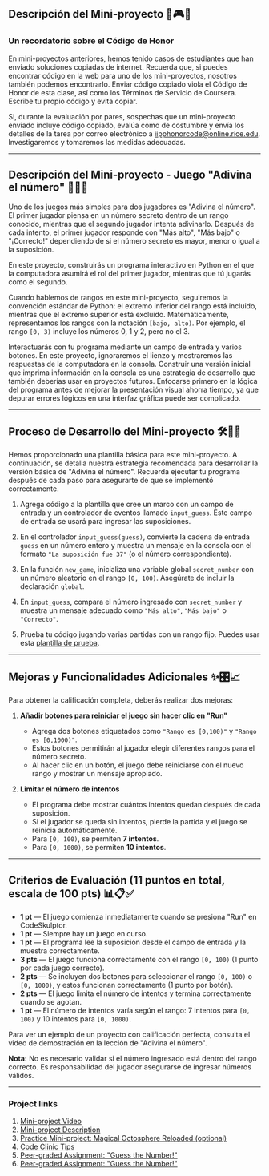 ## Descripción del Mini-proyecto  🎯🎮📜  
### Un recordatorio sobre el Código de Honor  

En mini-proyectos anteriores, hemos tenido casos de estudiantes que han enviado soluciones copiadas de internet. Recuerda que, si puedes encontrar código en la web para uno de los mini-proyectos, nosotros también podemos encontrarlo. Enviar código copiado viola el Código de Honor de esta clase, así como los Términos de Servicio de Coursera. Escribe tu propio código y evita copiar.  

Si, durante la evaluación por pares, sospechas que un mini-proyecto enviado incluye código copiado, evalúa como de costumbre y envía los detalles de la tarea por correo electrónico a [iipphonorcode@online.rice.edu](mailto:iipphonorcode@online.rice.edu). Investigaremos y tomaremos las medidas adecuadas.  

---  

## Descripción del Mini-proyecto - Juego "Adivina el número"  🔢🎲💡  

Uno de los juegos más simples para dos jugadores es "Adivina el número". El primer jugador piensa en un número secreto dentro de un rango conocido, mientras que el segundo jugador intenta adivinarlo. Después de cada intento, el primer jugador responde con "Más alto", "Más bajo" o "¡Correcto!" dependiendo de si el número secreto es mayor, menor o igual a la suposición.  

En este proyecto, construirás un programa interactivo en Python en el que la computadora asumirá el rol del primer jugador, mientras que tú jugarás como el segundo.  

Cuando hablemos de rangos en este mini-proyecto, seguiremos la convención estándar de Python: el extremo inferior del rango está incluido, mientras que el extremo superior está excluido. Matemáticamente, representamos los rangos con la notación `[bajo, alto)`. Por ejemplo, el rango `[0, 3)` incluye los números 0, 1 y 2, pero no el 3.  

Interactuarás con tu programa mediante un campo de entrada y varios botones. En este proyecto, ignoraremos el lienzo y mostraremos las respuestas de la computadora en la consola. Construir una versión inicial que imprima información en la consola es una estrategia de desarrollo que también deberías usar en proyectos futuros. Enfocarse primero en la lógica del programa antes de mejorar la presentación visual ahorra tiempo, ya que depurar errores lógicos en una interfaz gráfica puede ser complicado.  

---  

## Proceso de Desarrollo del Mini-proyecto  🛠️📌🚀  

Hemos proporcionado una plantilla básica para este mini-proyecto. A continuación, se detalla nuestra estrategia recomendada para desarrollar la versión básica de "Adivina el número". Recuerda ejecutar tu programa después de cada paso para asegurarte de que se implementó correctamente.  

1. Agrega código a la plantilla que cree un marco con un campo de entrada y un controlador de eventos llamado `input_guess`. Este campo de entrada se usará para ingresar las suposiciones.  

2. En el controlador `input_guess(guess)`, convierte la cadena de entrada `guess` en un número entero y muestra un mensaje en la consola con el formato `"La suposición fue 37"` (o el número correspondiente).  

3. En la función `new_game`, inicializa una variable global `secret_number` con un número aleatorio en el rango `[0, 100)`. Asegúrate de incluir la declaración `global`.  

4. En `input_guess`, compara el número ingresado con `secret_number` y muestra un mensaje adecuado como `"Más alto"`, `"Más bajo"` o `"Correcto"`.  

5. Prueba tu código jugando varias partidas con un rango fijo. Puedes usar esta [plantilla de prueba](http://www.codeskulptor.org/#examples-gtn_testing_template.py).  

---  

## Mejoras y Funcionalidades Adicionales  ✨🎛️📈  

Para obtener la calificación completa, deberás realizar dos mejoras:  

1. **Añadir botones para reiniciar el juego sin hacer clic en "Run"**  
   - Agrega dos botones etiquetados como `"Rango es [0,100)"` y `"Rango es [0,1000)"`.  
   - Estos botones permitirán al jugador elegir diferentes rangos para el número secreto.  
   - Al hacer clic en un botón, el juego debe reiniciarse con el nuevo rango y mostrar un mensaje apropiado.  

2. **Limitar el número de intentos**  
   - El programa debe mostrar cuántos intentos quedan después de cada suposición.  
   - Si el jugador se queda sin intentos, pierde la partida y el juego se reinicia automáticamente.  
   - Para `[0, 100)`, se permiten **7 intentos**.  
   - Para `[0, 1000)`, se permiten **10 intentos**.  

---  

## Criterios de Evaluación (11 puntos en total, escala de 100 pts)  📊📋✅  

- **1 pt** — El juego comienza inmediatamente cuando se presiona "Run" en CodeSkulptor.  
- **1 pt** — Siempre hay un juego en curso.  
- **1 pt** — El programa lee la suposición desde el campo de entrada y la muestra correctamente.  
- **3 pts** — El juego funciona correctamente con el rango `[0, 100)` (1 punto por cada juego correcto).  
- **2 pts** — Se incluyen dos botones para seleccionar el rango `[0, 100)` o `[0, 1000)`, y estos funcionan correctamente (1 punto por botón).  
- **2 pts** — El juego limita el número de intentos y termina correctamente cuando se agotan.  
- **1 pt** — El número de intentos varía según el rango: 7 intentos para `[0, 100)` y 10 intentos para `[0, 1000)`.  

Para ver un ejemplo de un proyecto con calificación perfecta, consulta el video de demostración en la lección de "Adivina el número".  

**Nota:** No es necesario validar si el número ingresado está dentro del rango correcto. Es responsabilidad del jugador asegurarse de ingresar números válidos.  

---
### Project links

1. [Mini-project Video](https://www.coursera.org/learn/interactive-python-1/lecture/jcFph/mini-project-video)
2. [Mini-project Description](https://www.coursera.org/learn/interactive-python-1/supplement/zrxfY/mini-project-description)
3. [Practice Mini-project: Magical Octosphere Reloaded (optional)](https://www.coursera.org/learn/interactive-python-1/supplement/bcfU6/practice-mini-project-magical-octosphere-reloaded-optional)
4. [Code Clinic Tips](https://www.coursera.org/learn/interactive-python-1/supplement/H2YsT/code-clinic-tips)
5. [Peer-graded Assignment: "Guess the Number!"](https://www.coursera.org/learn/interactive-python-1/peer/vAZGK/guess-the-number)
6. [Peer-graded Assignment: "Guess the Number!"](https://www.coursera.org/learn/interactive-python-1/peer/vAZGK/guess-the-number/give-feedback)

